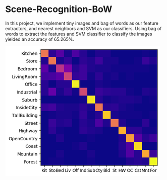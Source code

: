 # Scene-Recognition-BoW

In this project, we implement tiny images and bag of words as our feature extractors, and nearest neighbors and SVM as our classifiers. Using bag of words to extract the features and SVM classifier to classify the images yielded an accuracy of 65.265%.

![Confusion matrix](code/results_webpage/confusion_matrix.png
)<br /> 
